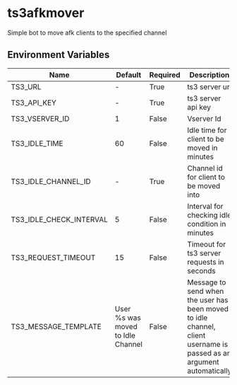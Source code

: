# ts3afkmover

Simple bot to move afk clients to the specified channel

## Environment Variables

| Name                    | Default                           | Required | Description                                                                                                          | Example                     |
|-------------------------|-----------------------------------|----------|----------------------------------------------------------------------------------------------------------------------|-----------------------------|
| TS3_URL                 | -                                 | True     | ts3 server url                                                                                                       | http://127.0.0.1:10080      |
| TS3_API_KEY             | -                                 | True     | ts3 server api key                                                                                                   | somekey                     |
| TS3_VSERVER_ID          | 1                                 | False    | Vserver Id                                                                                                           | 1                           |
| TS3_IDLE_TIME           | 60                                | False    | Idle time for client to be moved in minutes                                                                          | 60                          |
| TS3_IDLE_CHANNEL_ID     | -                                 | True     | Channel id for client to be moved into                                                                               | 10                          |
| TS3_IDLE_CHECK_INTERVAL | 5                                 | False    | Interval for checking idle condition in minutes                                                                      | 10                          |
| TS3_REQUEST_TIMEOUT     | 15                                | False    | Timeout for ts3 server requests in seconds                                                                           | 15                          |
| TS3_MESSAGE_TEMPLATE    | User %s was moved to Idle Channel | False    | Message to send when the user has been moved to idle channel, client username is passed as an argument automatically | This is some message for %s |